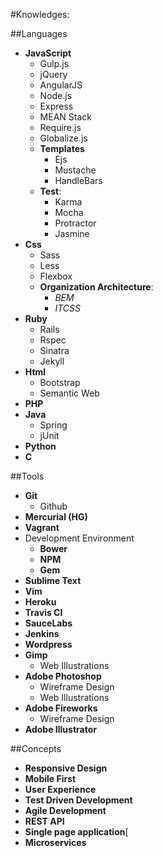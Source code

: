 #Knowledges:

##Languages

- **JavaScript**
    - Gulp.js
    - jQuery
    - AngularJS
    - Node.js
    - Express
    - MEAN Stack
    - Require.js
    - Globalize.js
    - **Templates**
        - Ejs
        - Mustache
        - HandleBars
    - **Test**:
        - Karma
        - Mocha
        - Protractor
        - Jasmine
- **Css**
    - Sass
    - Less
    - Flexbox
    - **Organization Architecture**:
        - _BEM_
        - _ITCSS_
- **Ruby**
    - Rails
    - Rspec
    - Sinatra
    - Jekyll
- **Html**
    - Bootstrap
    - Semantic Web
- **PHP**
- **Java**
    - Spring
    - jUnit
- **Python**
- **C**

##Tools 

- **Git**
    - Github
- **Mercurial (HG)**
- **Vagrant**
- Development Environment
    - **Bower**
    - **NPM**
    - **Gem**
- **Sublime Text**
- **Vim**
- **Heroku**
- **Travis CI**
- **SauceLabs**
- **Jenkins**
- **Wordpress**
- **Gimp**
    - Web Illustrations
- **Adobe Photoshop**
    - Wireframe Design
    - Web Illustrations
- **Adobe Fireworks**
    - Wireframe Design
- **Adobe Illustrator**

##Concepts

- **Responsive Design**
- **Mobile First**
- **User Experience**
- **Test Driven Development**
- **Agile Development**
- **REST API**
- **Single page application**[
- **Microservices**

